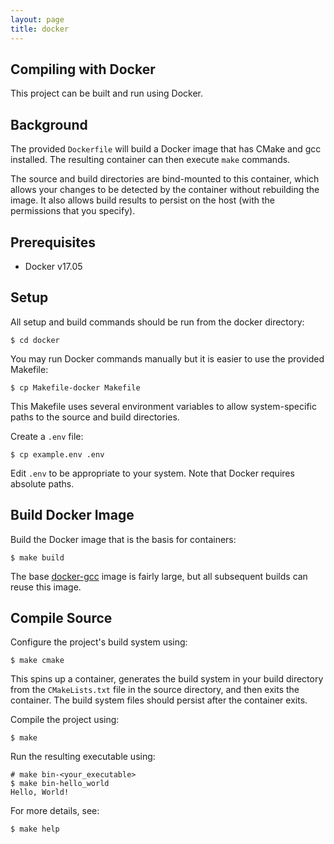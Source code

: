 ```yaml
---
layout: page
title: docker
---
```


## Compiling with Docker

This project can be built and run using Docker.


## Background

The provided `Dockerfile` will build a Docker image that has CMake and gcc installed.
The resulting container can then execute `make` commands.

The source and build directories are bind-mounted to this container,
which allows your changes to be detected by the container without rebuilding
the image. It also allows build results to persist on the host
(with the permissions that you specify).


## Prerequisites

  * Docker v17.05


## Setup

All setup and build commands should be run from the docker directory:

```
$ cd docker
```

You may run Docker commands manually but it is easier to use the provided Makefile:
```
$ cp Makefile-docker Makefile
```

This Makefile uses several environment variables to allow system-specific paths
to the source and build directories.

Create a `.env` file:
```
$ cp example.env .env
```

Edit `.env` to be appropriate to your system.
Note that Docker requires absolute paths.


## Build Docker Image

Build the Docker image that is the basis for containers:

```
$ make build
```

The base [docker-gcc](https://hub.docker.com/_/gcc/) image is fairly large,
but all subsequent builds can reuse this image.


## Compile Source

Configure the project's build system using:
```
$ make cmake
```

This spins up a container, generates the build system in your build directory
from the `CMakeLists.txt` file in the source directory, and then exits the container.
The build system files should persist after the container exits.

Compile the project using:
```
$ make
```

Run the resulting executable using:
```
# make bin-<your_executable>
$ make bin-hello_world
Hello, World!
```

For more details, see:
```
$ make help
```

